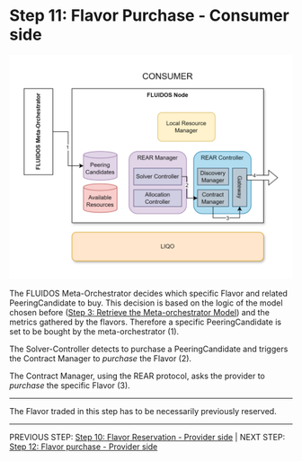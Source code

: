 # Step 11: Flavor Purchase - Consumer side

![Step 11 flowchart](../../../images/workflows/steps/Workflow-11-FlavorPurchase.drawio.png)

The FLUIDOS Meta-Orchestrator decides which specific Flavor and related PeeringCandidate to buy. This decision is based on the logic of the model chosen before ([Step 3: Retrieve the Meta-orchestrator Model](./03_model_retrieving.md)) and the metrics gathered by the flavors. Therefore a specific PeeringCandidate is set to be bought by the meta-orchestrator (1).

The Solver-Controller detects to purchase a PeeringCandidate and triggers the Contract Manager to *purchase* the Flavor (2).

The Contract Manager, using the REAR protocol, asks the provider to *purchase* the specific Flavor (3).

---
The Flavor traded in this step has to be necessarily previously reserved.

---
PREVIOUS STEP: [Step 10: Flavor Reservation - Provider side](./10_flavor_reservation_provider.md) | NEXT STEP: [Step 12: Flavor purchase - Provider side](./12_flavor_purchase_provider.md)
